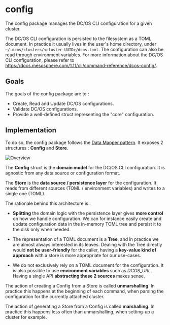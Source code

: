 # config

The config package manages the DC/OS CLI configuration for a given cluster.

The DC/OS CLI configuration is persisted to the filesystem as a TOML document. In practice it usually lives in the user's home directory, under `~/.dcos/clusters/<cluster-UUID>/dcos.toml`. The configuration can also be read through environment variables. For more information about the DC/OS CLI configuration, please refer to https://docs.mesosphere.com/1.11/cli/command-reference/dcos-config/.

## Goals

The goals of the config package are to :

- Create, Read and Update DC/OS configurations.
- Validate DC/OS configurations.
- Provide a well-defined struct representing the "core" configuration.

## Implementation

To do so, the config package follows the [Data Mapper pattern](https://en.wikipedia.org/wiki/Data_mapper_pattern). It exposes 2 structures : **Config** and **Store**.

![Overview](img/config-overview.png)

The **Config** struct is the **domain model** for the DC/OS CLI configuration. It is agnostic from any data source or configuration format.

The **Store** is the **data source / persistence layer** for the configuration. It reads from different sources (TOML / environment variables) and writes to a single one (TOML).

The rationale behind this architecture is :

- **Splitting** the domain logic with the persistence layer gives **more control** on how we handle configuration. We can for instance easily create and update configuration data in the in-memory TOML tree and persist it to the disk only when needed.

- The representation of a TOML document is a **Tree**, and in practice we are almost always interested in its leaves. Dealing with the Tree directly would **not be user-friendly** for the caller, having a **key-value kind of approach** with a store is more appropriate for our use-cases.

- We do not exclusively rely on a TOML document for the configuration. It is also possible to use **environment variables** such as *DCOS_URL*. Having a single API **abstracting these 2 sources** makes sense.

The action of creating a Config from a Store is called **unmarshalling**. In practice this happens at the beginning of each command, when parsing the configuration for the currently attached cluster.

The action of generating a Store from a Config is called **marshalling**. In practice this happens less often than unmarshalling, when setting-up a cluster for example.
